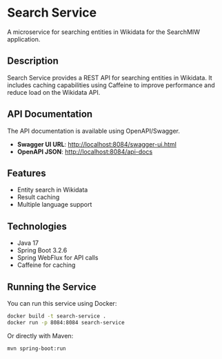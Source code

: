 # Search Service

A microservice for searching entities in Wikidata for the SearchMIW application.

## Description

Search Service provides a REST API for searching entities in Wikidata. It includes caching capabilities using Caffeine to improve performance and reduce load on the Wikidata API.

## API Documentation

The API documentation is available using OpenAPI/Swagger.

- **Swagger UI URL**: [http://localhost:8084/swagger-ui.html](http://localhost:8084/swagger-ui.html)
- **OpenAPI JSON**: [http://localhost:8084/api-docs](http://localhost:8084/api-docs)

## Features

- Entity search in Wikidata
- Result caching
- Multiple language support

## Technologies

- Java 17
- Spring Boot 3.2.6
- Spring WebFlux for API calls
- Caffeine for caching

## Running the Service

You can run this service using Docker:

```bash
docker build -t search-service .
docker run -p 8084:8084 search-service
```

Or directly with Maven:

```bash
mvn spring-boot:run
```

